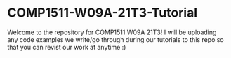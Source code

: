 # COMP1511-W09A-21T3-Tutorial

Welcome to the repository for COMP1511 W09A 21T3! I will be uploading any code examples we write/go through during our tutorials to this repo so that you can revist our work at anytime :)
